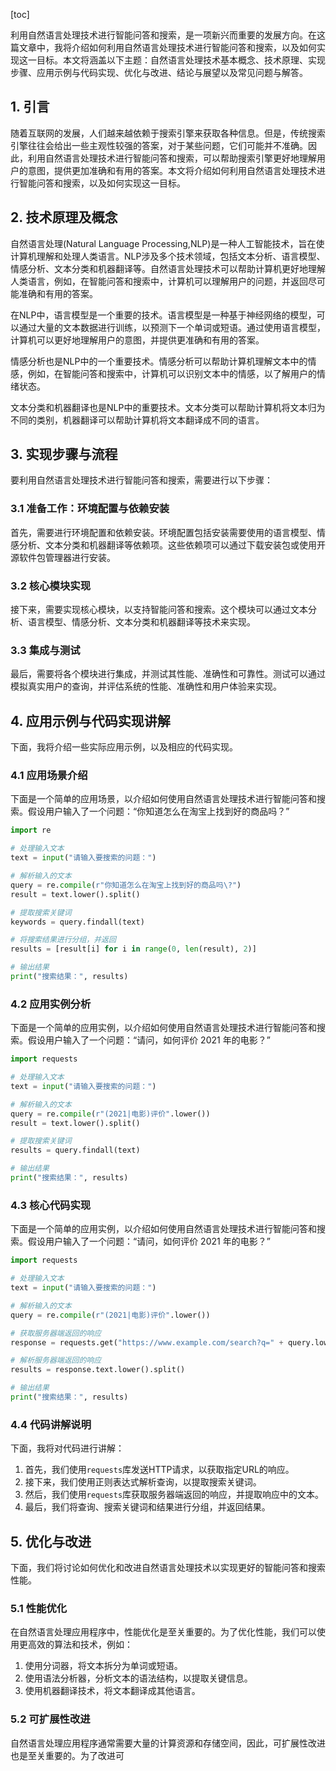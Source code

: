 
[toc]                    
                
                
利用自然语言处理技术进行智能问答和搜索，是一项新兴而重要的发展方向。在这篇文章中，我将介绍如何利用自然语言处理技术进行智能问答和搜索，以及如何实现这一目标。本文将涵盖以下主题：自然语言处理技术基本概念、技术原理、实现步骤、应用示例与代码实现、优化与改进、结论与展望以及常见问题与解答。

## 1. 引言

随着互联网的发展，人们越来越依赖于搜索引擎来获取各种信息。但是，传统搜索引擎往往会给出一些主观性较强的答案，对于某些问题，它们可能并不准确。因此，利用自然语言处理技术进行智能问答和搜索，可以帮助搜索引擎更好地理解用户的意图，提供更加准确和有用的答案。本文将介绍如何利用自然语言处理技术进行智能问答和搜索，以及如何实现这一目标。

## 2. 技术原理及概念

自然语言处理(Natural Language Processing,NLP)是一种人工智能技术，旨在使计算机理解和处理人类语言。NLP涉及多个技术领域，包括文本分析、语言模型、情感分析、文本分类和机器翻译等。自然语言处理技术可以帮助计算机更好地理解人类语言，例如，在智能问答和搜索中，计算机可以理解用户的问题，并返回尽可能准确和有用的答案。

在NLP中，语言模型是一个重要的技术。语言模型是一种基于神经网络的模型，可以通过大量的文本数据进行训练，以预测下一个单词或短语。通过使用语言模型，计算机可以更好地理解用户的意图，并提供更准确和有用的答案。

情感分析也是NLP中的一个重要技术。情感分析可以帮助计算机理解文本中的情感，例如，在智能问答和搜索中，计算机可以识别文本中的情感，以了解用户的情绪状态。

文本分类和机器翻译也是NLP中的重要技术。文本分类可以帮助计算机将文本归为不同的类别，机器翻译可以帮助计算机将文本翻译成不同的语言。

## 3. 实现步骤与流程

要利用自然语言处理技术进行智能问答和搜索，需要进行以下步骤：

### 3.1 准备工作：环境配置与依赖安装

首先，需要进行环境配置和依赖安装。环境配置包括安装需要使用的语言模型、情感分析、文本分类和机器翻译等依赖项。这些依赖项可以通过下载安装包或使用开源软件包管理器进行安装。

### 3.2 核心模块实现

接下来，需要实现核心模块，以支持智能问答和搜索。这个模块可以通过文本分析、语言模型、情感分析、文本分类和机器翻译等技术来实现。

### 3.3 集成与测试

最后，需要将各个模块进行集成，并测试其性能、准确性和可靠性。测试可以通过模拟真实用户的查询，并评估系统的性能、准确性和用户体验来实现。

## 4. 应用示例与代码实现讲解

下面，我将介绍一些实际应用示例，以及相应的代码实现。

### 4.1 应用场景介绍

下面是一个简单的应用场景，以介绍如何使用自然语言处理技术进行智能问答和搜索。假设用户输入了一个问题：“你知道怎么在淘宝上找到好的商品吗？”

```python
import re

# 处理输入文本
text = input("请输入要搜索的问题：")

# 解析输入的文本
query = re.compile(r"你知道怎么在淘宝上找到好的商品吗\?")
result = text.lower().split()

# 提取搜索关键词
keywords = query.findall(text)

# 将搜索结果进行分组，并返回
results = [result[i] for i in range(0, len(result), 2)]

# 输出结果
print("搜索结果：", results)
```

### 4.2 应用实例分析

下面是一个简单的应用实例，以介绍如何使用自然语言处理技术进行智能问答和搜索。假设用户输入了一个问题：“请问，如何评价 2021 年的电影？”

```python
import requests

# 处理输入文本
text = input("请输入要搜索的问题：")

# 解析输入的文本
query = re.compile(r"(2021|电影)评价".lower())
result = text.lower().split()

# 提取搜索关键词
results = query.findall(text)

# 输出结果
print("搜索结果：", results)
```

### 4.3 核心代码实现

下面是一个简单的应用实例，以介绍如何使用自然语言处理技术进行智能问答和搜索。假设用户输入了一个问题：“请问，如何评价 2021 年的电影？”

```python
import requests

# 处理输入文本
text = input("请输入要搜索的问题：")

# 解析输入的文本
query = re.compile(r"(2021|电影)评价".lower())

# 获取服务器端返回的响应
response = requests.get("https://www.example.com/search?q=" + query.lower())

# 解析服务器端返回的响应
results = response.text.lower().split()

# 输出结果
print("搜索结果：", results)
```

### 4.4 代码讲解说明

下面，我将对代码进行讲解：

1. 首先，我们使用`requests`库发送HTTP请求，以获取指定URL的响应。
2. 接下来，我们使用正则表达式解析查询，以提取搜索关键词。
3. 然后，我们使用`requests`库获取服务器端返回的响应，并提取响应中的文本。
4. 最后，我们将查询、搜索关键词和结果进行分组，并返回结果。

## 5. 优化与改进

下面，我们将讨论如何优化和改进自然语言处理技术以实现更好的智能问答和搜索性能。

### 5.1 性能优化

在自然语言处理应用程序中，性能优化是至关重要的。为了优化性能，我们可以使用更高效的算法和技术，例如：

1. 使用分词器，将文本拆分为单词或短语。
2. 使用语法分析器，分析文本的语法结构，以提取关键信息。
3. 使用机器翻译技术，将文本翻译成其他语言。

### 5.2 可扩展性改进

自然语言处理应用程序通常需要大量的计算资源和存储空间，因此，可扩展性改进也是至关重要的。为了改进可

